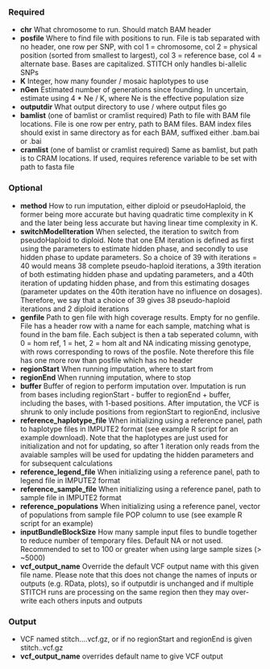 ### Required

* **chr** What chromosome to run. Should match BAM header
* **posfile**  Where to find file with positions to run. File is tab separated with no header, one row per SNP, with col 1 = chromosome, col 2 = physical position (sorted from smallest to largest), col 3 = reference base, col 4 = alternate base. Bases are capitalized. STITCH only handles bi-allelic SNPs
* **K**  Integer, how many founder / mosaic haplotypes to use
* **nGen** Estimated number of generations since founding. In uncertain, estimate using 4 * Ne / K, where Ne is the effective population size
* **outputdir**  What output directory to use / where output files go
* **bamlist** (one of bamlist or cramlist required) Path to file with BAM file locations. File is one row per entry, path to BAM files. BAM index files should exist in same directory as for each BAM, suffixed either .bam.bai or .bai
* **cramlist** (one of bamlist or cramlist required) Same as bamlist, but path is to CRAM locations. If used, requires reference variable to be set with path to fasta file

### Optional

* **method** How to run imputation, either diploid or pseudoHaploid, the former being more accurate but having quadratic time complexity in K and the later being less accurate but having linear time complexity in K.
* **switchModelIteration** When selected, the iteration to switch from pseudoHaploid to diploid. Note that one EM iteration is defined as first using the parameters to estimate hidden phase, and secondly to use hidden phase to update parameters. So a choice of 39 with iterations = 40 would means 38 complete pseudo-haploid iterations, a 39th iteration of both estimating hidden phase and updating parameters, and a 40th iteration of updating hidden phase, and from this estimating dosages (parameter updates on the 40th iteration have no influence on dosages). Therefore, we say that a choice of 39 gives 38 pseudo-haploid iterations and 2 diploid iterations
* **genfile** Path to gen file with high coverage results. Empty for no genfile. File has a header row with a name for each sample, matching what is found in the bam file. Each subject is then a tab seperated column, with 0 = hom ref, 1 = het, 2 = hom alt and NA indicating missing genotype, with rows corresponding to rows of the posfile. Note therefore this file has one more row than posfile which has no header
* **regionStart** When running imputation, where to start from
* **regionEnd** When running imputation, where to stop
* **buffer** Buffer of region to perform imputation over. Imputation is run from bases including regionStart - buffer to regionEnd + buffer, including the bases, with 1-based positions. After imputation, the VCF is shrunk to only include positions from regionStart to regionEnd, inclusive
* **reference_haplotype_file** When initializing using a reference panel, path to haplotype files in IMPUTE2 format (see example R script for an example download). Note that the haplotypes are just used for initialization and not for updating, so after 1 iteration only reads from the avaiable samples will be used for updating the hidden parameters and for subsequent calculations
* **reference_legend_file** When initializing using a reference panel, path to legend file in IMPUTE2 format
* **reference_sample_file** When initializing using a reference panel, path to sample file in IMPUTE2 format
* **reference_populations** When initializing using a reference panel, vector of populations from sample file POP column to use (see example R script for an example)
* **inputBundleBlockSize** How many sample input files to bundle together to reduce number of temporary files. Default NA or not used. Recommended to set to 100 or greater when using large sample sizes (> ~5000)
* **vcf_output_name** Override the default VCF output name with this given file name. Please note that this does not change the names of inputs or outputs (e.g. RData, plots), so if outputdir is unchanged and if multiple STITCH runs are processing on the same region then they may over-write each others inputs and outputs

### Output

* VCF named <outputdir>stitch.<chr>.<regionStart>.<regionEnd>.vcf.gz, or if no regionStart and regionEnd is given <outputdir>stitch.<chr>.vcf.gz
* **vcf_output_name** overrides default name to give VCF output
